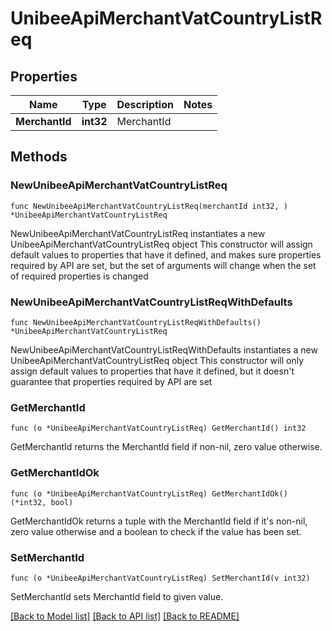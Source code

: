 # UnibeeApiMerchantVatCountryListReq

## Properties

Name | Type | Description | Notes
------------ | ------------- | ------------- | -------------
**MerchantId** | **int32** | MerchantId | 

## Methods

### NewUnibeeApiMerchantVatCountryListReq

`func NewUnibeeApiMerchantVatCountryListReq(merchantId int32, ) *UnibeeApiMerchantVatCountryListReq`

NewUnibeeApiMerchantVatCountryListReq instantiates a new UnibeeApiMerchantVatCountryListReq object
This constructor will assign default values to properties that have it defined,
and makes sure properties required by API are set, but the set of arguments
will change when the set of required properties is changed

### NewUnibeeApiMerchantVatCountryListReqWithDefaults

`func NewUnibeeApiMerchantVatCountryListReqWithDefaults() *UnibeeApiMerchantVatCountryListReq`

NewUnibeeApiMerchantVatCountryListReqWithDefaults instantiates a new UnibeeApiMerchantVatCountryListReq object
This constructor will only assign default values to properties that have it defined,
but it doesn't guarantee that properties required by API are set

### GetMerchantId

`func (o *UnibeeApiMerchantVatCountryListReq) GetMerchantId() int32`

GetMerchantId returns the MerchantId field if non-nil, zero value otherwise.

### GetMerchantIdOk

`func (o *UnibeeApiMerchantVatCountryListReq) GetMerchantIdOk() (*int32, bool)`

GetMerchantIdOk returns a tuple with the MerchantId field if it's non-nil, zero value otherwise
and a boolean to check if the value has been set.

### SetMerchantId

`func (o *UnibeeApiMerchantVatCountryListReq) SetMerchantId(v int32)`

SetMerchantId sets MerchantId field to given value.



[[Back to Model list]](../README.md#documentation-for-models) [[Back to API list]](../README.md#documentation-for-api-endpoints) [[Back to README]](../README.md)


